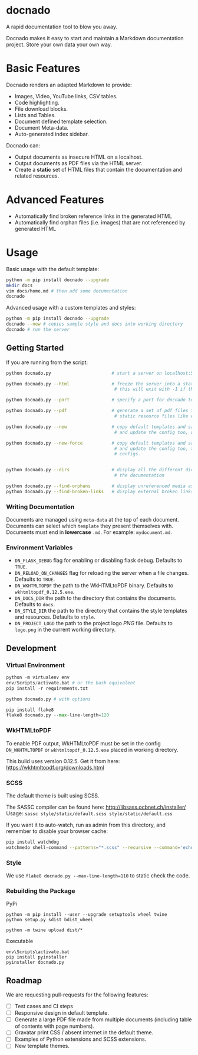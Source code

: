 # docnado

A rapid documentation tool to blow you away.

Docnado makes it easy to start and maintain a Markdown documentation project.  Store your own data your own way.

# Basic Features

Docnado renders an adapted Markdown to provide:

* Images, Video, YouTube links, CSV tables.
* Code highlighting.
* File download blocks.
* Lists and Tables.
* Document defined template selection.
* Document Meta-data.
* Auto-generated index sidebar.

Docnado can:

* Output documents as insecure HTML on a localhost.
* Output documents as PDF files via the HTML server.
* Create a **static** set of HTML files that contain the documentation and related resources.

# Advanced Features

* Automatically find broken reference links in the generated HTML
* Automatically find orphan files (i.e. images) that are not referenced by generated HTML

# Usage

Basic usage with the default template:

```bash
python -m pip install docnado --upgrade
mkdir docs
vim docs/home.md # then add some documentation
docnado
```

Advanced usage with a custom templates and styles:

```bash
python -m pip install docnado --upgrade
docnado --new # copies sample style and docs into working directory
docnado # run the server
```

## Getting Started

If you are running from the script:

```bash
python docnado.py                       # start a server on localhost:5000

python docnado.py --html                # freeze the server into a static site as a set of HTML files
                                         # this will exit with -1 if there was a problem parsing any file

python docnado.py --port                # specify a port for docnado to accept requests on

python docnado.py --pdf                 # generate a set of pdf files for each .md file - won't pull through
                                         # static resource files like with the --html command

python docnado.py --new                 # copy default templates and sample docs into the working directory
                                         # and update the config too, only if they don't already exist

python docnado.py --new-force           # copy default templates and sample docs into the working directory
                                         # and update the config too, this will overwrite any existing docs or
                                         # configs.


python docnado.py --dirs                # display all the different directories docnado will use to generate
                                         # the documentation

python docnado.py --find-orphans        # display unreferenced media assets in the documentation
python docnado.py --find-broken-links   # display external broken links in the documentation
```

### Writing Documentation

Documents are managed using `meta-data` at the top of each document.
Documents can select which `template` they present themselves with.
Documents must end in **lowercase** `.md`. For example: `mydocument.md`.


### Environment Variables

* `DN_FLASK_DEBUG` flag for enabling or disabling flask debug. Defaults to `TRUE`.
* `DN_RELOAD_ON_CHANGES` flag for reloading the server when a file changes. Defaults to `TRUE`.
* `DN_WKHTMLTOPDF` the path to the WkHTMLtoPDF binary. Defaults to `wkhtmltopdf_0.12.5.exe`.
* `DN_DOCS_DIR` the path to the directory that contains the documents. Defaults to `docs`.
* `DN_STYLE_DIR` the path to the directory that contains the style templates and resources. Defaults to `style`.
* `DN_PROJECT_LOGO` the path to the project logo *PNG* file. Defaults to `logo.png` in the current working directory.

## Development

### Virtual Environment

```python
python -m virtualenv env
env/Scripts/activate.bat # or the bash equivalent
pip install -r requirements.txt
```

```python
python docnado.py # with options
```

```python
pip install flake8
flake8 docnado.py --max-line-length=120
```

### WkHTMLtoPDF

To enable PDF output, WkHTMLtoPDF must be set in the config `DN_WKHTMLTOPDF` or `wkhtmltopdf_0.12.5.exe` placed in working directory.

This build uses version 0.12.5. Get it from here: https://wkhtmltopdf.org/downloads.html

### SCSS

The default theme is built using SCSS.

The SASSC compiler can be found here: http://libsass.ocbnet.ch/installer/
Usage: `sassc style/static/default.scss style/static/default.css`

If you want it to auto-watch, run as admin from this directory, and remember to disable your browser cache:

```bash
pip install watchdog
watchmedo shell-command --patterns="*.scss" --recursive --command='echo "${watch_src_path}" && sassc style/static/default.scss style/static/default.css' .
````

### Style

We use `flake8 docnado.py --max-line-length=110` to static check the code.

### Rebuilding the Package

PyPi

```
python -m pip install --user --upgrade setuptools wheel twine
python setup.py sdist bdist_wheel

python -m twine upload dist/*
```

Executable

```
env\Scripts\activate.bat
pip install pyinstaller
pyinstaller docnado.py
```

## Roadmap

We are requesting pull-requests for the following features:

* [ ] Test cases and CI steps
* [ ] Responsive design in default template.
* [ ] Generate a large PDF file made from multiple documents (including table of contents with page numbers).
* [ ] Gravatar print CSS / absent internet in the default theme.
* [ ] Examples of Python extensions and SCSS extensions.
* [ ] New template themes.
